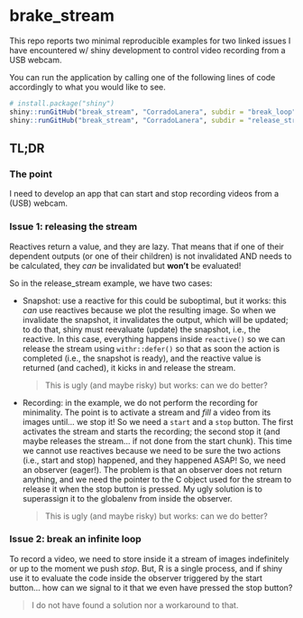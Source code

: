 
# brake_stream

This repo reports two minimal reproducible examples for two linked
issues I have encountered w/ shiny development to control video
recording from a USB webcam.

You can run the application by calling one of the following lines of
code accordingly to what you would like to see.

``` r
# install.package("shiny")
shiny::runGitHub("break_stream", "CorradoLanera", subdir = "break_loop")
shiny::runGitHub("break_stream", "CorradoLanera", subdir = "release_stream")
```

## TL;DR

### The point

I need to develop an app that can start and stop recording videos from a
(USB) webcam.

### Issue 1: releasing the stream

Reactives return a value, and they are lazy. That means that if one of
their dependent outputs (or one of their children) is not invalidated
AND needs to be calculated, they *can* be invalidated but **won’t** be
evaluated!

So in the release_stream example, we have two cases:

-   Snapshot: use a reactive for this could be suboptimal, but it works:
    this *can* use reactives because we plot the resulting image. So
    when we invalidate the snapshot, it invalidates the output, which
    will be updated; to do that, shiny must reevaluate (update) the
    snapshot, i.e., the reactive. In this case, everything happens
    inside `reactive()` so we can release the stream using
    `withr::defer()` so that as soon the action is completed (i.e., the
    snapshot is ready), and the reactive value is returned (and cached),
    it kicks in and release the stream.

    > This is ugly (and maybe risky) but works: can we do better?

-   Recording: in the example, we do not perform the recording for
    minimality. The point is to activate a stream and *fill* a video
    from its images until… we stop it! So we need a `start` and a `stop`
    button. The first activates the stream and starts the recording; the
    second stop it (and maybe releases the stream… if not done from the
    start chunk). This time we cannot use reactives because we need to
    be sure the two actions (i.e., start and stop) happened, and they
    happened ASAP! So, we need an observer (eager!). The problem is that
    an observer does not return anything, and we need the pointer to the
    C object used for the stream to release it when the stop button is
    pressed. My ugly solution is to superassign it to the globalenv from
    inside the observer.

    > This is ugly (and maybe risky) but works: can we do better?

### Issue 2: break an infinite loop

To record a video, we need to store inside it a stream of images
indefinitely or up to the moment we push *stop*. But, R is a single
process, and if shiny use it to evaluate the code inside the observer
triggered by the start button… how can we signal to it that we even have
pressed the stop button?

> I do not have found a solution nor a workaround to that.

